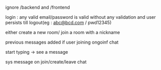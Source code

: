 ignore /backend and /frontend

login : any valid email/password is valid without any validation and user persists till logout(eg : abc@bcd.com / pwd12345)

either create a new room/ join a room with a nickname

previous messages added if user joining ongoinf chat

start typing -> see a message

sys message on join/create/leave chat

